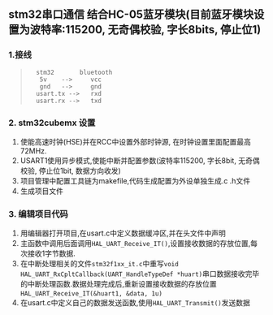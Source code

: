 ## stm32串口通信 结合HC-05蓝牙模块(目前蓝牙模块设置为波特率:115200, 无奇偶校验, 字长8bits, 停止位1)
### 1.接线
>       stm32       bluetooth
>        5v    -->     vcc
>        gnd   -->     gnd
>       usart.tx -->   rxd
>       usart.rx -->   txd

### 2. stm32cubemx 设置
1. 使能高速时钟(HSE)并在RCC中设置外部时钟源, 在时钟设置里面配置最高72MHz.
2. USART1使用异步模式,使能中断并配置参数(波特率115200, 字长8bit, 无奇偶校验, 停止位1bit, 数据方向收发)
3. 项目管理中配置工具链为makefile,代码生成配置为外设单独生成.c .h文件
4. 生成项目文件

### 3. 编辑项目代码
1. 用编辑器打开项目,在usart.c中定义数据缓冲区,并在头文件中声明
2. 主函数中调用后面调用`HAL_UART_Receive_IT()`,设置接收数据的存放位置,每次接收1字节数据.
3. 在中断处理相关的文件`stm32f1xx_it.c`中重写`void HAL_UART_RxCpltCallback(UART_HandleTypeDef *huart)`串口数据接收完毕的中断处理函数.数据处理完成后,重新设置接收数据的存放位置`HAL_UART_Receive_IT(&huart1, &data, 1u)`
4. 在usart.c中定义自己的数据发送函数,使用`HAL_UART_Transmit()`发送数据